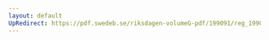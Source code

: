 ```yaml
---
layout: default
UpRedirect: https://pdf.swedeb.se/riksdagen-volumeG-pdf/199091/reg_199091/reg_199091_0958.pdf
---
```


